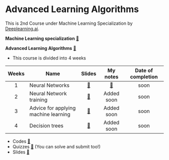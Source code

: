 # Advanced Learning Algorithms
This is 2nd Course under Machine Learning Specialization by [Deeplearning.ai](https://www.deeplearning.ai/).

**Machine Learning specialization** [🔗](https://www.coursera.org/specializations/machine-learning-introduction)

**Advanced Learning Algorithms** [🔗](https://www.coursera.org/learn/advanced-learning-algorithms)

- This course is divided into 4 weeks

| Weeks | Name                                     | Slides | My notes   | Date of completion |
|:-----:|------------------------------------------|:------:|:----------:|:------------------:|
| 1     | Neural Networks                      | [🔗](./slides/Week%201%20-%20Neural%20Networks.pdf) | [🔗](./Week%201%20-%20Neural%20Networks/) | soon |
| 2     | Neural Network training              | [🔗](./slides/Week%202%20-%20Neural%20Networks%20training.pdf) | Added soon | soon |
| 3     | Advice for applying machine learning | [🔗](./slides/Week%203%20-%20Advice%20for%20applying%20machine%20learning.pdf) | Added soon | soon |
| 4     | Decision trees                       | [🔗](./slides/Week%204%20-%20Decision%20trees.pdf) | Added soon | soon |

- Codes [🔗](./codes/)
- Quizzes [🔗](./quizzes/) (You can solve and submit too!)
- Slides [🔗](./slides/)

